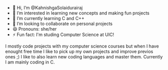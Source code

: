 - 👋 Hi, I’m @KahnishgaSolaidurairaj
- 👀 I’m interested in learning new concepts and making fun projects
- 🌱 I’m currently learning C and C++
- 💞️ I’m looking to collaborate on personal projects
- 😄 Pronouns: she/her
- ⚡ Fun fact: I'm studing Computer Science at UIC!

I mostly code projects with my computer science courses but when I have enought free time I like to pick up my own projects and improve previos ones ;) 
I like to also learn new coding languages and master them. Currently I am mainly coding in C. 

<!---
KahnishgaSolaidurairaj/KahnishgaSolaidurairaj is a ✨ special ✨ repository because its `README.md` (this file) appears on your GitHub profile.
You can click the Preview link to take a look at your changes.
--->
